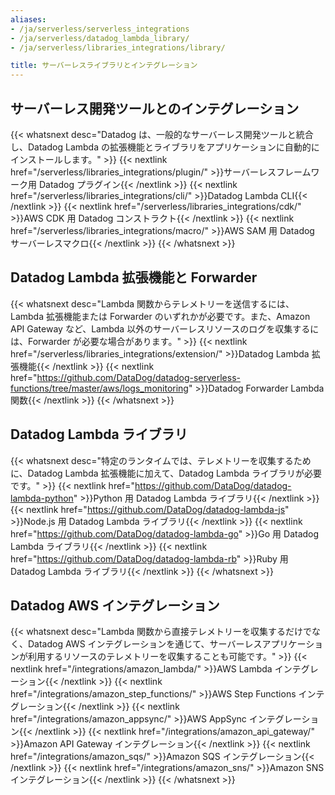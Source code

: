 ```yaml
---
aliases:
- /ja/serverless/serverless_integrations
- /ja/serverless/datadog_lambda_library/
- /ja/serverless/libraries_integrations/library/

title: サーバーレスライブラリとインテグレーション
---
```


## サーバーレス開発ツールとのインテグレーション

{{< whatsnext desc="Datadog は、一般的なサーバーレス開発ツールと統合し、Datadog Lambda の拡張機能とライブラリをアプリケーションに自動的にインストールします。" >}}
    {{< nextlink href="/serverless/libraries_integrations/plugin/" >}}サーバーレスフレームワーク用 Datadog プラグイン{{< /nextlink >}}
    {{< nextlink href="/serverless/libraries_integrations/cli/" >}}Datadog Lambda CLI{{< /nextlink >}}
    {{< nextlink href="/serverless/libraries_integrations/cdk/" >}}AWS CDK 用 Datadog コンストラクト{{< /nextlink >}}
    {{< nextlink href="/serverless/libraries_integrations/macro/" >}}AWS SAM 用 Datadog サーバーレスマクロ{{< /nextlink >}}
{{< /whatsnext >}}

## Datadog Lambda 拡張機能と Forwarder

{{< whatsnext desc="Lambda 関数からテレメトリーを送信するには、Lambda 拡張機能または Forwarder のいずれかが必要です。また、Amazon API Gateway など、Lambda 以外のサーバーレスリソースのログを収集するには、Forwarder が必要な場合があります。" >}}
    {{< nextlink href="/serverless/libraries_integrations/extension/" >}}Datadog Lambda 拡張機能{{< /nextlink >}}
    {{< nextlink href="https://github.com/DataDog/datadog-serverless-functions/tree/master/aws/logs_monitoring" >}}Datadog Forwarder Lambda 関数{{< /nextlink >}}
{{< /whatsnext >}}

## Datadog Lambda ライブラリ

{{< whatsnext desc="特定のランタイムでは、テレメトリーを収集するために、Datadog Lambda 拡張機能に加えて、Datadog Lambda ライブラリが必要です。" >}}
    {{< nextlink href="https://github.com/DataDog/datadog-lambda-python" >}}Python 用 Datadog Lambda ライブラリ{{< /nextlink >}}
    {{< nextlink href="https://github.com/DataDog/datadog-lambda-js" >}}Node.js 用 Datadog Lambda ライブラリ{{< /nextlink >}}
    {{< nextlink href="https://github.com/DataDog/datadog-lambda-go" >}}Go 用 Datadog Lambda ライブラリ{{< /nextlink >}}
    {{< nextlink href="https://github.com/DataDog/datadog-lambda-rb" >}}Ruby 用 Datadog Lambda ライブラリ{{< /nextlink >}}
{{< /whatsnext >}}

## Datadog AWS インテグレーション

{{< whatsnext desc="Lambda 関数から直接テレメトリーを収集するだけでなく、Datadog AWS インテグレーションを通じて、サーバーレスアプリケーションが利用するリソースのテレメトリーを収集することも可能です。" >}}
    {{< nextlink href="/integrations/amazon_lambda/" >}}AWS Lambda インテグレーション{{< /nextlink >}}
    {{< nextlink href="/integrations/amazon_step_functions/" >}}AWS Step Functions インテグレーション{{< /nextlink >}}
    {{< nextlink href="/integrations/amazon_appsync/" >}}AWS AppSync インテグレーション{{< /nextlink >}}
    {{< nextlink href="/integrations/amazon_api_gateway/" >}}Amazon API Gateway インテグレーション{{< /nextlink >}}
    {{< nextlink href="/integrations/amazon_sqs/" >}}Amazon SQS インテグレーション{{< /nextlink >}}
    {{< nextlink href="/integrations/amazon_sns/" >}}Amazon SNS インテグレーション{{< /nextlink >}}
{{< /whatsnext >}}

